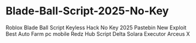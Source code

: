 # Blade-Ball-Script-2025-No-Key
Roblox Blade Ball Script Keyless Hack No Key 2025 Pastebin New Exploit Best Auto Farm pc mobile Redz Hub Script Delta Solara Executor Arceus X
